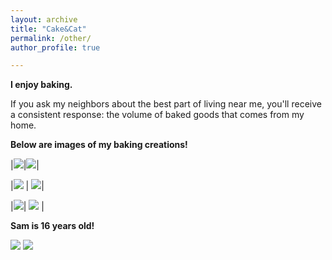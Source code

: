 ```yaml
---
layout: archive
title: "Cake&Cat"
permalink: /other/
author_profile: true

---
```


**I enjoy baking.**

If you ask my neighbors about the best part of living near me, you'll receive a consistent response: the volume of baked goods that comes from my home.

**Below are images of my baking creations!**

|![](/yushangw/images/baking/Chocolatetart.JPG)|![](/yushangw/images/baking/macaron3.jpg)|

|![](/yushangw/images/baking/canele.JPG) | ![](/yushangw/images/baking/blacktea.jpg)|

|![](/yushangw/images/baking/DSCF0555.JPG)| ![](/yushangw/images/baking/DSCF0597.JPG) |

**Sam is 16 years old!**

![](/yushangw/images/baking/DSCF0604.jpg) 
 ![](/yushangw/images/baking/DSCF0526.JPG)


